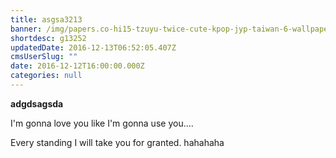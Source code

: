 ```yaml
---
title: asgsa3213
banner: /img/papers.co-hi15-tzuyu-twice-cute-kpop-jyp-taiwan-6-wallpaper.jpg
shortdesc: g13252
updatedDate: 2016-12-13T06:52:05.407Z
cmsUserSlug: ""
date: 2016-12-12T16:00:00.000Z
categories: null
---
```


**adgdsagsda**

I'm gonna love you like I'm gonna use you....

Every standing
I will take you for granted. hahahaha
